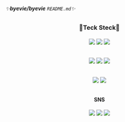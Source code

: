 ###### ✨**byevie/byevie** `README.md`✨
<div align="center">
  <h3>🚀Teck Steck🚀</h3>
  <h6><img src="https://img.shields.io/badge/PhotoShop-31A8FF?style=for-the-badge&logo=Adobe Photoshop&logoColor=white"/>
  <img src="https://img.shields.io/badge/Illustrator-FF9A00?style=for-the-badge&logo=Adobe Illustrator&logoColor=white"/>
  <img src="https://img.shields.io/badge/Figma-F24E1E?style=for-the-badge&logo=Figma&logoColor=white"/></h6>
</div>
<div align="center">
  <h6><img src="https://img.shields.io/badge/HTML-E34F26?style=for-the-badge&logo=HTML5&logoColor=white"/>
  <img src="https://img.shields.io/badge/CSS-1572B6?style=for-the-badge&logo=CSS3&logoColor=white"/>
  <img src="https://img.shields.io/badge/JavaScript-F7DF1E?style=for-the-badge&logo=JavaScript&logoColor=white"/></h6>
</div>
<div align="center">
  <h6><img src="https://img.shields.io/badge/GitHub-181717?style=for-the-badge&logo=GitHub&logoColor=white"/>
  <img src="https://img.shields.io/badge/Visual Studio Code-007ACC?style=for-the-badge&logo=Visual Studio Code&logoColor=white"/></h6>
</div>
<div align="center">
  <h4>SNS</h4>
  <h6><img src="https://img.shields.io/badge/Gmail-EA4335?style=for-the-badge&logo=Gmail&logoColor=white"/>
  <img src="https://img.shields.io/badge/Velog-20C997?style=for-the-badge&logo=Velog&logoColor=white"/>
  <img src="https://img.shields.io/badge/Instagram-E4405F?style=for-the-badge&logo=Instagram&logoColor=white"/></h6>
</div>

